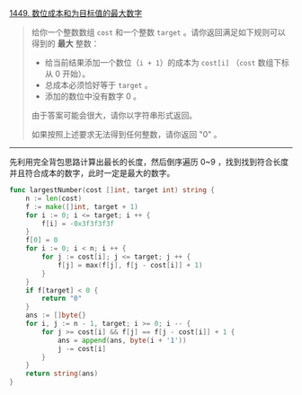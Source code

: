 [1449. 数位成本和为目标值的最大数字](https://leetcode.cn/problems/form-largest-integer-with-digits-that-add-up-to-target/)

> 给你一个整数数组 `cost` 和一个整数 `target` 。请你返回满足如下规则可以得到的 **最大** 整数：
>
> - 给当前结果添加一个数位（`i + 1`）的成本为 `cost[i]` （`cost` 数组下标从 0 开始）。
> - 总成本必须恰好等于 `target` 。
> - 添加的数位中没有数字 0 。
>
> 由于答案可能会很大，请你以字符串形式返回。
>
> 如果按照上述要求无法得到任何整数，请你返回 "0" 。

---

先利用完全背包思路计算出最长的长度，然后倒序遍历 0~9 ，找到找到符合长度并且符合成本的数字，此时一定是最大的数字。
```go
func largestNumber(cost []int, target int) string {
    n := len(cost)
    f := make([]int, target + 1)
    for i := 0; i <= target; i ++ {
        f[i] = -0x3f3f3f3f
    }
    f[0] = 0
    for i := 0; i < n; i ++ {
        for j := cost[i]; j <= target; j ++ {
            f[j] = max(f[j], f[j - cost[i]] + 1)
        }
    }
    if f[target] < 0 {
        return "0"
    }
    ans := []byte{}
    for i, j := n - 1, target; i >= 0; i -- {
        for j >= cost[i] && f[j] == f[j - cost[i]] + 1 {
            ans = append(ans, byte(i + '1'))
            j -= cost[i]
        }
    }
    return string(ans)
}
```

